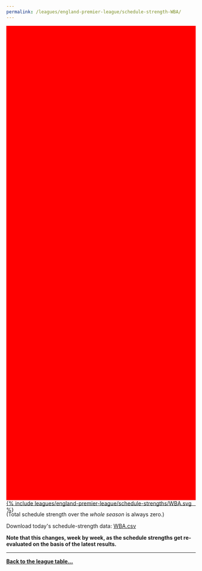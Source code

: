 ```yaml
---
permalink: /leagues/england-premier-league/schedule-strength-WBA/
---
```


<style>
.svg-wrap {
    background-color:red;
    height:0;
    padding-top:250%; /* 350px/550px */
    position: relative;
}

svg {
    background-color: cyan;
    height: 100%;
    display:block;
    width: 100%;
    position: absolute;
    top:0;
    left:0;
}
</style>


<div class="svg-wrap">
{% include leagues/england-premier-league/schedule-strengths/WBA.svg %}
</div>

-----

(Total schedule strength over the *whole season* is always zero.)


Download today's schedule-strength data: [WBA.csv](/assets/leagues/england-premier-league/2017/schedule-strengths/WBA.csv)

**Note that this changes, week by week, as the schedule strengths get re-evaluated on the
basis of the latest results.**

-----

[**Back to the league table...**](/leagues/england-premier-league)


